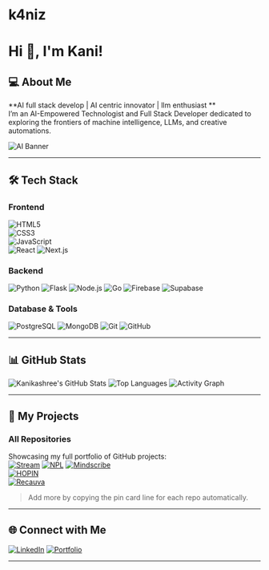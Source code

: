 # k4niz
# Hi 👋, I'm Kani!

## 💻 About Me
 **AI full stack develop | AI centric innovator | llm enthusiast **  
 I’m an AI-Empowered Technologist and Full Stack Developer dedicated to exploring the frontiers of machine intelligence, LLMs, and creative automations.

![AI Banner](https://media.giphy.com/media/3oEjI6SIIHBdRxXI40/giphy.gif)

---

## 🛠️ Tech Stack
### Frontend
![HTML5](https://img.shields.io/badge/-HTML5-E34F26?style=flat&logo=html5&logoColor=white)  
![CSS3](https://img.shields.io/badge/-CSS3-1572B6?style=flat&logo=css3&logoColor=white)  
![JavaScript](https://img.shields.io/badge/-JavaScript-F7DF1E?style=flat&logo=javascript&logoColor=black)  
![React](https://img.shields.io/badge/-React-61DAFB?style=flat&logo=react)
![Next.js](https://img.shields.io/badge/-Next.js-000000?style=flat&logo=next.js)



### Backend
![Python](https://img.shields.io/badge/-Python-3776AB?style=flat&logo=python)
![Flask](https://img.shields.io/badge/-Flask-000000?style=flat&logo=flask)
![Node.js](https://img.shields.io/badge/-Node.js-339933?style=flat&logo=node.js)
![Go](https://img.shields.io/badge/-Go-00ADD8?style=flat&logo=go)
![Firebase](https://img.shields.io/badge/-Firebase-FFCA28?style=flat&logo=firebase)
![Supabase](https://img.shields.io/badge/-Supabase-3ECF8E?style=flat&logo=supabase)


### Database & Tools
![PostgreSQL](https://img.shields.io/badge/-PostgreSQL-316192?style=flat&logo=postgresql)
![MongoDB](https://img.shields.io/badge/-MongoDB-47A248?style=flat&logo=mongodb)
![Git](https://img.shields.io/badge/-Git-F05032?style=flat&logo=git)
![GitHub](https://img.shields.io/badge/-GitHub-181717?style=flat&logo=github)

---

## 📊 GitHub Stats
![Kanikashree's GitHub Stats](https://github-readme-stats.vercel.app/api?username=Kanikashreesivakumar&show_icons=true&theme=radical)
![Top Languages](https://github-readme-stats.vercel.app/api/top-langs/?username=Kanikashreesivakumar&layout=compact&theme=radical)
![Activity Graph](https://activity-graph.herokuapp.com/graph?username=Kanikashreesivakumar&theme=react-dark&area=true)

---

## 🚀 My Projects
### All Repositories
Showcasing my full portfolio of GitHub projects:  
[![Stream](https://img.shields.io/badge/Stream-Explore%20Repo-blue?style=for-the-badge&logo=github)](https://github.com/Kanikashreesivakumar/stream)
[![NPL](https://img.shields.io/badge/NPL-Explore%20Repo-purple?style=for-the-badge&logo=github)](https://github.com/Kanikashreesivakumar/NPL)
[![Mindscribe](https://github-readme-stats.vercel.app/api/pin/?username=yourusername&repo=Mindscribe&theme=radical)](https://github.com/Kanikashreesivakumar/mindscribe)  
[![HOPIN](https://github-readme-stats.vercel.app/api/pin/?username=yourusername&repo=HOPIN&theme=radical)](https://github.com/Kanikashreesivakumar/Hopin)  
[![Recauva](https://github-readme-stats.vercel.app/api/pin/?username=yourusername&repo=Reccova&theme=radical)](https://github.com/Kanikashreesivakumar/Recauva)  

> Add more by copying the pin card line for each repo automatically.  

---

## 🌐 Connect with Me
[![LinkedIn](https://img.shields.io/badge/LinkedIn-0077B5?style=flat&logo=linkedin)](https://www.linkedin.com/in/kanikashree-sivakumar/)
[![Portfolio](https://img.shields.io/badge/Portfolio-000?style=flat&logo=github)](https://k4niz.tech)


---

